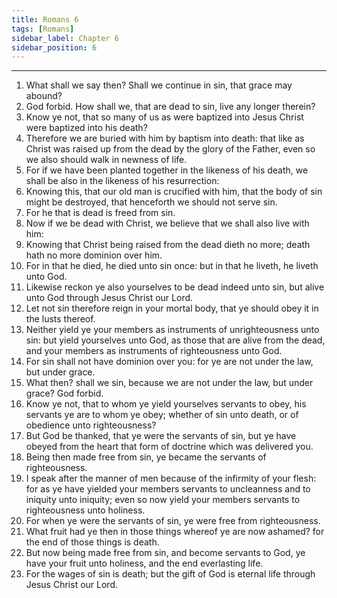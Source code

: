 ```yaml
---
title: Romans 6
tags: [Romans]
sidebar_label: Chapter 6
sidebar_position: 6
---
```


---
1. What shall we say then? Shall we continue in sin, that grace may abound?
2. God forbid. How shall we, that are dead to sin, live any longer therein?
3. Know ye not, that so many of us as were baptized into Jesus Christ were baptized into his death?
4. Therefore we are buried with him by baptism into death: that like as Christ was raised up from the dead by the glory of the Father, even so we also should walk in newness of life.
5. For if we have been planted together in the likeness of his death, we shall be also in the likeness of his resurrection:
6. Knowing this, that our old man is crucified with him, that the body of sin might be destroyed, that henceforth we should not serve sin.
7. For he that is dead is freed from sin.
8. Now if we be dead with Christ, we believe that we shall also live with him:
9. Knowing that Christ being raised from the dead dieth no more; death hath no more dominion over him.
10. For in that he died, he died unto sin once: but in that he liveth, he liveth unto God.
11. Likewise reckon ye also yourselves to be dead indeed unto sin, but alive unto God through Jesus Christ our Lord.
12. Let not sin therefore reign in your mortal body, that ye should obey it in the lusts thereof.
13. Neither yield ye your members as instruments of unrighteousness unto sin: but yield yourselves unto God, as those that are alive from the dead, and your members as instruments of righteousness unto God.
14. For sin shall not have dominion over you: for ye are not under the law, but under grace.
15. What then? shall we sin, because we are not under the law, but under grace? God forbid.
16. Know ye not, that to whom ye yield yourselves servants to obey, his servants ye are to whom ye obey; whether of sin unto death, or of obedience unto righteousness?
17. But God be thanked, that ye were the servants of sin, but ye have obeyed from the heart that form of doctrine which was delivered you.
18. Being then made free from sin, ye became the servants of righteousness.
19. I speak after the manner of men because of the infirmity of your flesh: for as ye have yielded your members servants to uncleanness and to iniquity unto iniquity; even so now yield your members servants to righteousness unto holiness.
20. For when ye were the servants of sin, ye were free from righteousness.
21. What fruit had ye then in those things whereof ye are now ashamed? for the end of those things is death.
22. But now being made free from sin, and become servants to God, ye have your fruit unto holiness, and the end everlasting life.
23. For the wages of sin is death; but the gift of God is eternal life through Jesus Christ our Lord.